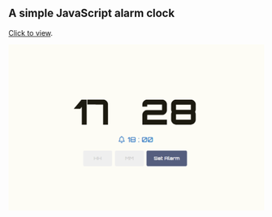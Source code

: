 ## A simple JavaScript alarm clock


[Click to view](https://cnbjjj.github.io/alarm/index.html).

![Project Screenshot](./assets/img/screenshot.png)